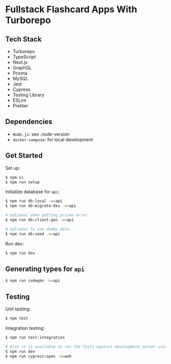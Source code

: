 # Fullstack Flashcard Apps With Turborepo

## Tech Stack

- Turborepo
- TypeScript
- Next.js
- GraphQL
- Prisma
- MySQL
- Jest
- Cypress
- Testing Library
- ESLint
- Prettier

## Dependencies

- `Node.js`: see .node-version
- `docker-compose`: for local development

## Get Started

Set up:

```bash
$ npm ci
$ npm run setup
```

Initialize database for `api`:

```bash
$ npm run db:local -w=api
$ npm run db:migrate:dev -w=api

# optional when getting prisma error
$ npm run db:client:gen -w=api

# optional to use dummy data
$ npm run db:seed -w=api
```

Run dev:

```bash
$ npm run dev
```

## Generating types for `api`

```bash
$ npm run codegen -w=api
```

## Testing

Unit testing:

```bash
$ npm test
```

Integration testing:

```bash
$ npm run test:integration

# Also it is available to run the tests against development server using Cypress' GUI
$ npm run dev
$ npm run cypress:open -w=web
```
